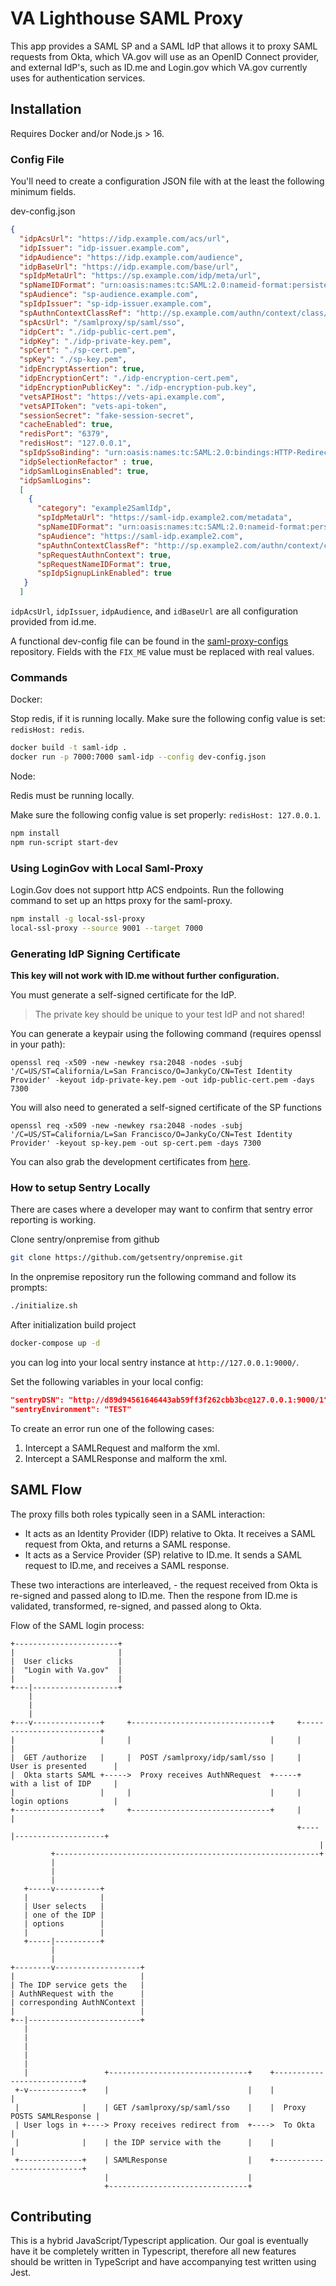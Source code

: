 # VA Lighthouse SAML Proxy

This app provides a SAML SP and a SAML IdP that allows it to proxy SAML requests from Okta, which VA.gov will use as an OpenID Connect provider, and external IdP's, such as ID.me and Login.gov which VA.gov currently uses for authentication services. 

## Installation

Requires Docker and/or Node.js > 16.

### Config File

You'll need to create a configuration JSON file with at the least the following minimum fields.

dev-config.json

```json
{
  "idpAcsUrl": "https://idp.example.com/acs/url",
  "idpIssuer": "idp-issuer.example.com",
  "idpAudience": "https://idp.example.com/audience",
  "idpBaseUrl": "https://idp.example.com/base/url",
  "spIdpMetaUrl": "https://sp.example.com/idp/meta/url",
  "spNameIDFormat": "urn:oasis:names:tc:SAML:2.0:nameid-format:persistent",
  "spAudience": "sp-audience.example.com",
  "spIdpIssuer": "sp-idp-issuer.example.com",
  "spAuthnContextClassRef": "http://sp.example.com/authn/context/class/ref",
  "spAcsUrl": "/samlproxy/sp/saml/sso",
  "idpCert": "./idp-public-cert.pem",
  "idpKey": "./idp-private-key.pem",
  "spCert": "./sp-cert.pem",
  "spKey": "./sp-key.pem",
  "idpEncryptAssertion": true,
  "idpEncryptionCert": "./idp-encryption-cert.pem",
  "idpEncryptionPublicKey": "./idp-encryption-pub.key",
  "vetsAPIHost": "https://vets-api.example.com",
  "vetsAPIToken": "vets-api-token",
  "sessionSecret": "fake-session-secret",
  "cacheEnabled": true,
  "redisPort": "6379",
  "redisHost": "127.0.0.1",
  "spIdpSsoBinding": "urn:oasis:names:tc:SAML:2.0:bindings:HTTP-Redirect",
  "idpSelectionRefactor" : true,
  "idpSamlLoginsEnabled": true,
  "idpSamlLogins": 
  [
    {
      "category": "example2SamlIdp",
      "spIdpMetaUrl": "https://saml-idp.example2.com/metadata",
      "spNameIDFormat": "urn:oasis:names:tc:SAML:2.0:nameid-format:persistent",
      "spAudience": "https://saml-idp.example2.com",
      "spAuthnContextClassRef": "http://sp.example2.com/authn/context/class/ref",
      "spRequestAuthnContext": true,
      "spRequestNameIDFormat": true,
      "spIdpSignupLinkEnabled": true
   }
  ]
```

`idpAcsUrl`, `idpIssuer`, `idpAudience`, and `idBaseUrl` are all configuration provided from id.me.

A functional dev-config file can be found in the [saml-proxy-configs](https://github.com/department-of-veterans-affairs/lighthouse-saml-proxy-configs) repository. Fields with the `FIX_ME` value must be replaced with real values.

### Commands

Docker: 

Stop redis, if it is running locally. Make sure the following config value is set: `redisHost: redis`.

```bash
docker build -t saml-idp .
docker run -p 7000:7000 saml-idp --config dev-config.json
```

Node:

Redis must be running locally.

Make sure the following config value is set properly: `redisHost: 127.0.0.1`.

```bash
npm install
npm run-script start-dev
```

### Using LoginGov with Local Saml-Proxy

Login.Gov does not support http ACS endpoints. Run the following command to set up an https proxy for the saml-proxy.

```sh
npm install -g local-ssl-proxy
local-ssl-proxy --source 9001 --target 7000
```

### Generating IdP Signing Certificate

**This key will not work with ID.me without further configuration.**

You must generate a self-signed certificate for the IdP.

> The private key should be unique to your test IdP and not shared!

You can generate a keypair using the following command (requires openssl in your path):

``` shell
openssl req -x509 -new -newkey rsa:2048 -nodes -subj '/C=US/ST=California/L=San Francisco/O=JankyCo/CN=Test Identity Provider' -keyout idp-private-key.pem -out idp-public-cert.pem -days 7300
```

You will also need to generated a self-signed certificate of the SP functions

``` shell
openssl req -x509 -new -newkey rsa:2048 -nodes -subj '/C=US/ST=California/L=San Francisco/O=JankyCo/CN=Test Identity Provider' -keyout sp-key.pem -out sp-cert.pem -days 7300
```

You can also grab the development certificates from [here](https://github.com/department-of-veterans-affairs/vets-contrib/blob/master/Developer%20Process/SAML%20Proxy/Certificates.md).

### How to setup Sentry Locally

There are cases where a developer may want to confirm that sentry error reporting is working.

Clone sentry/onpremise from github

```sh
git clone https://github.com/getsentry/onpremise.git
```

In the onpremise repository run the following command and follow its prompts:

```sh
./initialize.sh
```

After initialization build project

```sh
docker-compose up -d
```

you can log into your local sentry instance at `http://127.0.0.1:9000/`.

Set the following variables in your local config:

```json
"sentryDSN": "http://d89d94561646443ab59ff3f262cbb3bc@127.0.0.1:9000/1",
"sentryEnvironment": "TEST"
```

To create an error run one of the following cases:

1. Intercept a SAMLRequest and malform the xml.
2. Intercept a SAMLResponse and malform the xml.

## SAML Flow

The proxy fills both roles typically seen in a SAML interaction:
- It acts as an Identity Provider (IDP) relative to Okta. It receives a SAML request from Okta, and returns a SAML response.
- It acts as a Service Provider (SP) relative to ID.me. It sends a SAML request to ID.me, and receives a SAML response. 

These two interactions are interleaved, - the request received from Okta is re-signed and passed along to ID.me. Then the respone from ID.me is validated, transformed, re-signed, and passed along to Okta. 

Flow of the SAML login process: 

```
+-----------------------+
|                       |
|  User clicks          |
|  "Login with Va.gov"  |
|                       |
+---|-------------------+
    |
    |
    |
+---v---------------+     +-------------------------------+     +-------------------------+
|                   |     |                               |     |                         |
|  GET /authorize   |     |  POST /samlproxy/idp/saml/sso |     |  User is presented      |
|  Okta starts SAML +----->  Proxy receives AuthNRequest  +-----+  with a list of IDP     |
|                   |     |                               |     |  login options          |
+-------------------+     +-------------------------------+     |                         |
                                                                +----|--------------------+
                                                                     | 
         +-----------------------------------------------------------+ 
         | 
         |
         | 
   +-----v----------+
   |                |
   | User selects   |
   | one of the IDP |
   | options        |
   |                |
   +-----|----------+
         |
         | 
+--------v-------------------+
|                            |
| The IDP service gets the   | 
| AuthNRequest with the      |
| corresponding AuthNContext |
|                            |
+--|-------------------------+
   |
   |
   |
   |
   |
   |                 +-------------------------------+    +---------------------------+
 +-v------------+    |                               |    |                           |
 |              |    | GET /samlproxy/sp/saml/sso    |    |  Proxy POSTS SAMLResponse |
 | User logs in +----> Proxy receives redirect from  +---->  To Okta                  |
 |              |    | the IDP service with the      |    |                           |
 +--------------+    | SAMLResponse                  |    +---------------------------+
                     |                               |
                     +-------------------------------+

```

## Contributing

This is a hybrid JavaScript/Typescript application. Our goal is eventually have it be completely written in Typescript, therefore all new features should be written in TypeScript and have accompanying test written using Jest. 
